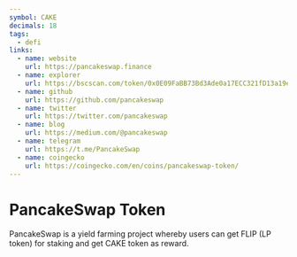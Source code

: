 ```yaml
---
symbol: CAKE
decimals: 18
tags:
  - defi
links:
  - name: website
    url: https://pancakeswap.finance
  - name: explorer
    url: https://bscscan.com/token/0x0E09FaBB73Bd3Ade0a17ECC321fD13a19e81cE82
  - name: github
    url: https://github.com/pancakeswap
  - name: twitter
    url: https://twitter.com/pancakeswap
  - name: blog
    url: https://medium.com/@pancakeswap
  - name: telegram
    url: https://t.me/PancakeSwap
  - name: coingecko
    url: https://coingecko.com/en/coins/pancakeswap-token/
---
```


# PancakeSwap Token

PancakeSwap is a yield farming project whereby users can get FLIP (LP token) for staking and get CAKE token as reward.
